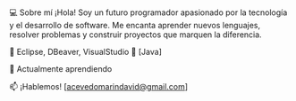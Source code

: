💻 Sobre mí
¡Hola! Soy un futuro programador apasionado por la tecnología y el desarrollo de software. Me encanta aprender nuevos lenguajes, resolver problemas y construir proyectos que marquen la diferencia.

🚀 Eclipse, DBeaver, VisualStudio
🔹 [Java]

🌱 Actualmente aprendiendo

📫 ¡Hablemos! [acevedomarindavid@gmail.com]
